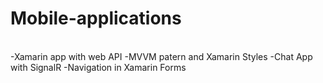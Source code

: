 # Mobile-applications
<br>
-Xamarin app with web API
-MVVM patern and Xamarin Styles
-Chat App with SignalR
-Navigation in Xamarin Forms
